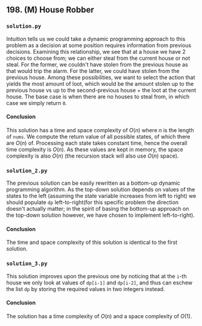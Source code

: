 ## 198. (M) House Robber

### `solution.py`
Intuition tells us we could take a dynamic programming approach to this problem as a decision at some position requires information from previous decisions. Examining this relationship, we see that at a house we have 2 choices to choose from; we can either steal from the current house or not steal. For the former, we couldn't have stolen from the previous house as that would trip the alarm. For the latter, we could have stolen from the previous house. Among these possibilities, we want to select the action that yields the most amount of loot, which would be the amount stolen up to the previous house vs up to the second-previous house + the loot at the current house. The base case is when there are no houses to steal from, in which case we simply return `0`.  

#### Conclusion
This solution has a time and space complexity of $O(n)$ where $n$ is the length of `nums`. We compute the return value of all possible states, of which there are $O(n)$ of. Processing each state takes constant time, hence the overall time complexity is $O(n)$. As these values are kept in memory, the space complexity is also $O(n)$ (the recursion stack will also use $O(n)$ space).  


### `solution_2.py`
The previous solution can be easily rewritten as a bottom-up dynamic programming algorithm. As the top-down solution depends on values of the states to the left (assuming the state variable increases from left to right) we should populate `dp` left-to-right(for this specific problem the direction doesn't actually matter; in the spirit of basing the bottom-up approach on the top-down solution however, we have chosen to implement left-to-right).  

#### Conclusion
The time and space complexity of this solution is identical to the first solution.  
  

### `solution_3.py`
This solution improves upon the previous one by noticing that at the `i`-th house we only look at values of `dp[i-1]` and `dp[i-2]`, and thus can eschew the list `dp` by storing the required values in two integers instead.  

#### Conclusion
The solution has a time complexity of $O(n)$ and a space complexity of $O(1)$.  
  
